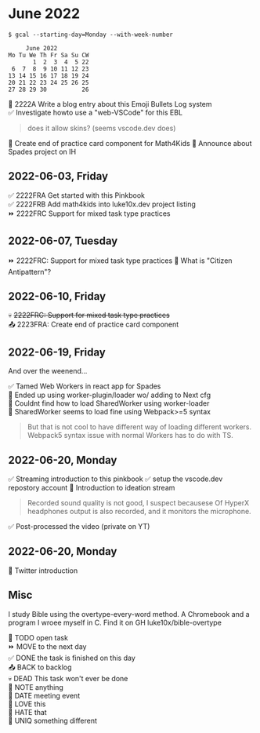 June 2022
=========
 
    $ gcal --starting-day=Monday --with-week-number

         June 2022
    Mo Tu We Th Fr Sa Su CW
           1  2  3  4  5 22
     6  7  8  9 10 11 12 23
    13 14 15 16 17 18 19 24
    20 21 22 23 24 25 26 25
    27 28 29 30          26

🔲 2222A Write a blog entry about this Emoji Bullets Log system  
✅ Investigate howto use a "web-VSCode" for this EBL   
> does it allow skins? (seems vscode.dev does)

🔲 Create end of practice card component for Math4Kids
🔲 Announce about Spades project on IH  

2022-06-03, Friday
------------------

✅ 2222FRA Get started with this Pinkbook  
✅ 2222FRB Add math4kids into luke10x.dev project listing  
⏩ 2222FRC Support for mixed task type practices   


2022-06-07, Tuesday
-------------------

⏩ 2222FRC: Support for mixed task type practices 
📌 What is "Citizen Antipattern"?


2022-06-10, Friday
------------------

💀 ~~2222FRC: Support for mixed task type practices~~  
📤 2223FRA: Create end of practice card component  


2022-06-19, Friday
------------------

And over the weenend...

✅ Tamed Web Workers in react app for Spades  
📌 Ended up using worker-plugin/loader wo/ adding to Next cfg  
📌 Couldnt find how to load SharedWorker using worker-loader  
📌 SharedWorker seems to load fine using Webpack>=5 syntax  
> But that is not cool to have different way of loading different  workers.
> Webpack5 syntax issue with normal Workers has to do with TS. 

2022-06-20, Monday
------------------

✅ Streaming introduction to this pinkbook 
✅ setup the vscode.dev repostory account
📌 Introduction to ideation stream  
> Recorded sound quality is not good, I suspect becausese
> Of HyperX headphones output is also recorded,
> and it monitors the microphone.

✅ Post-processed the video (private on YT)   


2022-06-20, Monday
------------------

🔲 Twitter introduction


Misc
----

I study Bible using the overtype-every-word method. A Chromebook and a program I wroee myself in C. Find it on GH luke10x/bible-overtype


🔲 TODO open task  
⏩ MOVE to the next day  
✅ DONE the task is finished on this day  
📤 BACK to backlog  
💀 DEAD This task won't ever be done  
📌 NOTE anything  
📅 DATE meeting event  
🙂 LOVE this  
🙁 HATE that  
🦄 UNIQ something different  

